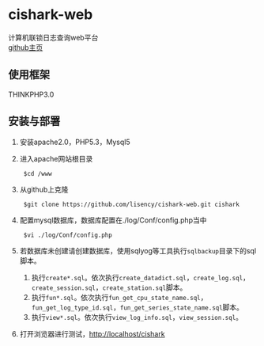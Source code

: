 # cishark-web
计算机联锁日志查询web平台  
[github主页](https://github.com/lisency/cishark-web)


## 使用框架
THINKPHP3.0

## 安装与部署
1. 安装apache2.0，PHP5.3，Mysql5
2. 进入apache网站根目录

        $cd /www

3. 从github上克隆

        $git clone https://github.com/lisency/cishark-web.git cishark
        
4. 配置mysql数据库，数据库配置在./log/Conf/config.php当中

        $vi ./log/Conf/config.php
        
5. 若数据库未创建请创建数据库，使用sqlyog等工具执行`sqlbackup`目录下的sql脚本。

    1. 执行`create*.sql`。依次执行`create_datadict.sql`，`create_log.sql`，`create_session.sql`，`create_station.sql`脚本。
    2. 执行`fun*.sql`。依次执行`fun_get_cpu_state_name.sql`，`fun_get_log_type_id.sql`，`fun_get_series_state_name.sql`脚本。
    3. 执行`view*.sql`。依次执行`view_log_info.sql`，`view_session.sql`。


5. 打开浏览器进行测试，[http://localhost/cishark](http://localhost/cishark)